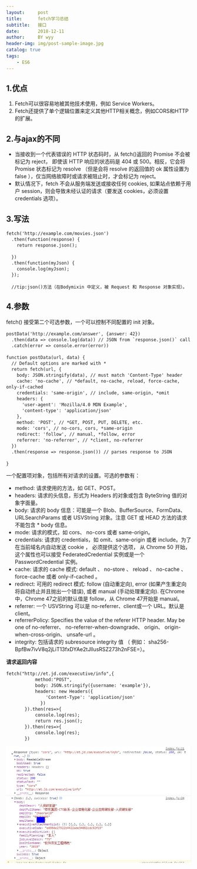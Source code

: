 ```yaml
---
layout:     post   				
title:      fetch学习总结	
subtitle:   接口  
date:       2018-12-11 			
author:     BY wyy						
header-img: img/post-sample-image.jpg 	
catalog: true 					
tags:					
    - ES6
---
```


## 1.优点
1. Fetch可以很容易地被其他技术使用，例如 Service Workers。
2. Fetch还提供了单个逻辑位置来定义其他HTTP相关概念，例如CORS和HTTP的扩展。
## 2.与ajax的不同
 * 当接收到一个代表错误的 HTTP 状态码时，从 fetch()返回的 Promise 不会被标记为 reject， 即使该 HTTP 响应的状态码是 404 或 500。相反，它会将 Promise 状态标记为 resolve （但是会将 resolve 的返回值的 ok 属性设置为 false ），仅当网络故障时或请求被阻止时，才会标记为 reject。  
 * 默认情况下，fetch 不会从服务端发送或接收任何 cookies, 如果站点依赖于用户 session，则会导致未经认证的请求（要发送 cookies，必须设置 credentials 选项）。  
 
## 3.写法
```
fetch('http://example.com/movies.json')
  .then(function(response) {
    return response.json();
     
  })
  .then(function(myJson) {
    console.log(myJson);
  });
  
  //tip:json()方法（在Bodymixin 中定义，被 Request 和 Response 对象实现）。
```
## 4.参数
fetch() 接受第二个可选参数，一个可以控制不同配置的 init 对象。

```
postData('http://example.com/answer', {answer: 42})
  .then(data => console.log(data)) // JSON from `response.json()` call
  .catch(error => console.error(error))

function postData(url, data) {
  // Default options are marked with *
  return fetch(url, {
    body: JSON.stringify(data), // must match 'Content-Type' header
    cache: 'no-cache', // *default, no-cache, reload, force-cache, only-if-cached
    credentials: 'same-origin', // include, same-origin, *omit
    headers: {
      'user-agent': 'Mozilla/4.0 MDN Example',
      'content-type': 'application/json'
    },
    method: 'POST', // *GET, POST, PUT, DELETE, etc.
    mode: 'cors', // no-cors, cors, *same-origin
    redirect: 'follow', // manual, *follow, error
    referrer: 'no-referrer', // *client, no-referrer
  })
  .then(response => response.json()) // parses response to JSON
  
}
```
一个配置项对象，包括所有对请求的设置。可选的参数有：
 * method: 请求使用的方法，如 GET、POST。
 * headers: 请求的头信息，形式为 Headers 的对象或包含 ByteString 值的对象字面量。
 * body: 请求的 body 信息：可能是一个 Blob、BufferSource、FormData、URLSearchParams 或者 USVString 对象。注意 GET 或 HEAD 方法的请求不能包含 * body 信息。
 * mode: 请求的模式，如 cors、 no-cors 或者 same-origin。
 * credentials: 请求的 credentials，如 omit、same-origin 或者 include。为了在当前域名内自动发送 cookie ， 必须提供这个选项， 从 Chrome 50 开始， 这个属性也可以接受 FederatedCredential 实例或是一个 PasswordCredential 实例。
 * cache:  请求的 cache 模式: default 、 no-store 、 reload 、 no-cache 、 force-cache 或者 only-if-cached 。
 * redirect: 可用的 redirect 模式: follow (自动重定向), error (如果产生重定向将自动终止并且抛出一个错误), 或者 manual (手动处理重定向). 在Chrome中，Chrome 47之前的默认值是 follow，从 Chrome 47开始是 manual。
 * referrer: 一个 USVString 可以是 no-referrer、client或一个 URL。默认是 client。
 * referrerPolicy: Specifies the value of the referer HTTP header. May be one of no-referrer、 no-referrer-when-downgrade、 origin、 origin-when-cross-origin、 unsafe-url 。
 * integrity: 包括请求的  subresource integrity 值 （ 例如： sha256-BpfBw7ivV8q2jLiT13fxDYAe2tJllusRSZ273h2nFSE=）。
 
 **请求返回内容**
 ```
fetch("http://et.jd.com/executive/info",{
            method:"POST",
            body: JSON.stringify({username: 'example'}),
            headers: new Headers({
                'Content-Type': 'application/json'
              })
        }).then(res=>{
            console.log(res);
            return res.json();
        }).then(res=>{
            console.log(res);
        })
```
![返回内容](/img/fetch-1.jpg)
